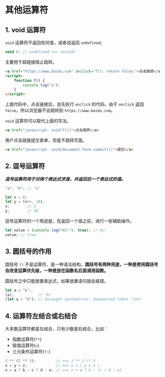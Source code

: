 # 其他运算符

## 1. void 运算符

`void` 运算符不返回任何值，或者说返回 `undefined`;

```javascript
void 0; // undefined <=> void(0)
```

主要用于超链接阻止跳转。

```html
<a href="https://www.baidu.com" onclick="f(); return false;">点击跳转</a>
<script>
    function f() {
        console.log("a");
    }
</script>
```

上面代码中，点击链接后，会先执行 `onclick` 的代码，由于 `onclick` 返回 `false`，所以浏览器不会跳转到 `https://www.baidu.com`。

`void` 运算符可以取代上面的写法。

```html
<a href="javascript: void(f())">点击跳转</a>
```

用户点击链接提交表单，但是不跳转页面。

```html
<a href="javascript: void(document.form.submit())">提交</a>
```

## 2. 逗号运算符

***逗号运算符用于对两个表达式求值，并返回后一个表达式的值。***

```javascript
"a", "b"; // "b"

let x = 0;
let y = (x++, 10);
x;        // 1
y;        // 10
```

逗号运算符的一个用途是，在返回一个值之前，进行一些辅助操作。

```javascript
let value = (console.log("Hi!"), true); // Hi!
value; // true
```

## 3. 圆括号的作用

圆括号 `()` 不是运算符，是一种语法结构。**圆括号有两种用途，一种是使用圆括号会改变运算优先级，一种是放在函数名后面调用函数。**

圆括号之中只能放置表达式，如果放置语句就会报错。

```javascript
let a = "b";
(a);           // "b"
(let a = "b"); // Uncaught SyntaxError: Unexpected token "let"
```

## 4. 运算符左结合或右结合

大多数运算符都是左结合，只有少数是右结合，比如：

- 指数运算符(`**`)
- 赋值运算符(`=`)
- 三元条件运算符(`?:`)

```javascript
3 ** (2 ** 3);         // <=> 3 ** 2 ** 3
x = y = z;             // <=> x = ( y = z )
n = a ? b : c ? d : e; // <=> n = a ? b : (c ? d : e)
```
